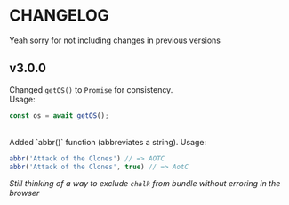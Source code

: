# CHANGELOG
Yeah sorry for not including changes in previous versions

## v3.0.0
Changed `getOS()` to `Promise` for consistency.  
Usage:
```js
const os = await getOS();
```
<br>
Added `abbr()` function (abbreviates a string).
Usage:

```js
abbr('Attack of the Clones') // => AOTC
abbr('Attack of the Clones', true) // => AotC
```

*Still thinking of a way to exclude `chalk` from bundle without erroring in the browser*

